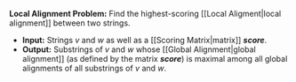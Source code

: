 **Local Alignment Problem:** Find the highest-scoring [[Local Aligment|local alignment]] between two strings.
- **Input:** Strings $v$ and $w$ as well as a [[Scoring Matrix|matrix]] ***score***.
- **Output:** Substrings of $v$ and $w$ whose [[Global Alignment|global alignment]] (as defined by the matrix ***score***) is maximal among all global alignments of all substrings of $v$ and $w$.